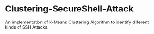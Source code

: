 # Clustering-SecureShell-Attack
An implementation of K-Means Clustering Algorithm to identify diiferent kinds of SSH Attacks.

